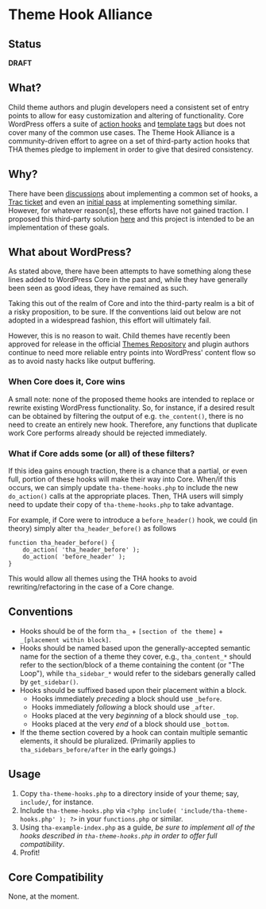 # Theme Hook Alliance #

## Status ##
**DRAFT**

## What? ##
Child theme authors and plugin developers need a consistent set of entry points to allow for easy customization and altering of functionality. Core WordPress offers a suite of [action hooks](http://codex.wordpress.org/Plugin_API/Action_Reference/) and [template tags](http://codex.wordpress.org/Template_tags) but does not cover many of the common use cases. The Theme Hook Alliance is a community-driven effort to agree on a set of third-party action hooks that THA themes pledge to implement in order to give that desired consistency.

## Why? ##
There have been [discussions](http://www.wptavern.com/forum/themes-templates/494-standard-theme-hook-names.html) about implementing a common set of hooks, a [Trac ticket](http://core.trac.wordpress.org/ticket/18561#comment:92) and even an [initial pass](http://codex.wordpress.org/User_talk:Dcole07) at implementing something similar. However, for whatever reason[s], these efforts have not gained traction. I proposed this third-party solution [here](http://literalbarrage.org/blog/2012/06/29/wordpress-theme-hook-alliance) and this project is intended to be an implementation of these goals.

## What about WordPress? ##
As stated above, there have been attempts to have something along these lines added to WordPress Core in the past and, while they have generally been seen as good ideas, they have remained as such.

Taking this out of the realm of Core and into the third-party realm is a bit of a risky proposition, to be sure. If the conventions laid out below are not adopted in a widespread fashion, this effort will ultimately fail.

However, this is no reason to wait. Child themes have recently been approved for release in the official [Themes Repository](http://wordpress.org/extend/themes) and plugin authors continue to need more reliable entry points into WordPress' content flow so as to avoid nasty hacks like output buffering.

### When Core does it, Core wins ###
A small note: none of the proposed theme hooks are intended to replace or rewrite existing WordPress functionality. So, for instance, if a desired result can be obtained by filtering the output of e.g. `the_content()`, there is no need to create an entirely new hook. Therefore, any functions that duplicate work Core performs already should be rejected immediately.

### What if Core adds some (or all) of these filters? ###
If this idea gains enough traction, there is a chance that a partial, or even full, portion of these hooks will make their way into Core. When/if this occurs, we can simply update `tha-theme-hooks.php` to include the new `do_action()` calls at the appropriate places. Then, THA users will simply need to update their copy of `tha-theme-hooks.php` to take advantage.

For example, if Core were to introduce a `before_header()` hook, we could (in theory) simply alter `tha_header_before()` as follows

	function tha_header_before() {
		do_action( 'tha_header_before' );
		do_action( 'before_header' );
	}

This would allow all themes using the THA hooks to avoid rewriting/refactoring in the case of a Core change.

## Conventions ##

* Hooks should be of the form 	`tha_` + `[section of the theme]` + `_[placement within block]`.
* Hooks should be named based upon the generally-accepted semantic name for the section of a theme they cover, e.g., `tha_content_*` should refer to the section/block of a theme containing the content (or "The Loop"), while `tha_sidebar_*` would refer to the sidebars generally called by `get_sidebar()`.
* Hooks should be suffixed based upon their placement within a block.
	* Hooks immediately *preceding* a block should use `_before`.
	* Hooks immediately *following* a block should use `_after`.
	* Hooks placed at the very *beginning* of a block should use `_top`.
	* Hooks placed at the very *end* of a block should use `_bottom`.
* If the theme section covered by a hook can contain multiple semantic elements, it should be pluralized. (Primarily applies to `tha_sidebars_before/after` in the early goings.)

## Usage ##

1. Copy `tha-theme-hooks.php` to a directory inside of your theme; say, `include/`, for instance.
2. Include `tha-theme-hooks.php` via `<?php include( 'include/tha-theme-hooks.php' ); ?>` in your `functions.php` or similar.
3. Using `tha-example-index.php` as a guide, *be sure to implement all of the hooks described in `tha-theme-hooks.php` in order to offer full compatibility*.
4. Profit!

## Core Compatibility ##
None, at the moment.

